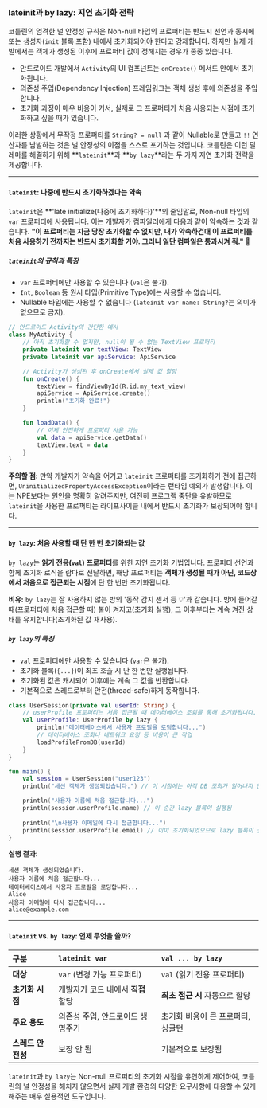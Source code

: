 ### lateinit과 by lazy: 지연 초기화 전략

코틀린의 엄격한 널 안정성 규칙은 Non-null 타입의 프로퍼티는 반드시 선언과 동시에 또는 생성자(`init` 블록 포함) 내에서 초기화되어야 한다고 강제합니다. 하지만 실제 개발에서는 객체가 생성된 이후에 프로퍼티 값이 정해지는 경우가 종종 있습니다.

  * 안드로이드 개발에서 `Activity`의 UI 컴포넌트는 `onCreate()` 메서드 안에서 초기화됩니다.
  * 의존성 주입(Dependency Injection) 프레임워크는 객체 생성 후에 의존성을 주입합니다.
  * 초기화 과정이 매우 비용이 커서, 실제로 그 프로퍼티가 처음 사용되는 시점에 초기화하고 싶을 때가 있습니다.

이러한 상황에서 무작정 프로퍼티를 `String? = null` 과 같이 Nullable로 만들고 `!!` 연산자를 남발하는 것은 널 안정성의 이점을 스스로 포기하는 것입니다. 코틀린은 이런 딜레마를 해결하기 위해 \*\*`lateinit`\*\*과 \*\*`by lazy`\*\*라는 두 가지 지연 초기화 전략을 제공합니다.

-----

#### `lateinit`: 나중에 반드시 초기화하겠다는 약속

`lateinit`은 \*\*'late initialize(나중에 초기화하다)'\*\*의 줄임말로, Non-null 타입의 `var` 프로퍼티에 사용됩니다. 이는 개발자가 컴파일러에게 다음과 같이 약속하는 것과 같습니다.
**"이 프로퍼티는 지금 당장 초기화할 수 없지만, 내가 약속하건대 이 프로퍼티를 처음 사용하기 전까지는 반드시 초기화할 거야. 그러니 일단 컴파일은 통과시켜 줘."** 🤝

##### `lateinit`의 규칙과 특징

  * `var` 프로퍼티에만 사용할 수 있습니다 (`val`은 불가).
  * `Int`, `Boolean` 등 원시 타입(Primitive Type)에는 사용할 수 없습니다.
  * Nullable 타입에는 사용할 수 없습니다 (`lateinit var name: String?`는 의미가 없으므로 금지).

<!-- end list -->

```kotlin
// 안드로이드 Activity의 간단한 예시
class MyActivity {
    // 아직 초기화할 수 없지만, null이 될 수 없는 TextView 프로퍼티
    private lateinit var textView: TextView
    private lateinit var apiService: ApiService

    // Activity가 생성된 후 onCreate에서 실제 값 할당
    fun onCreate() {
        textView = findViewById(R.id.my_text_view)
        apiService = ApiService.create()
        println("초기화 완료!")
    }

    fun loadData() {
        // 이제 안전하게 프로퍼티 사용 가능
        val data = apiService.getData()
        textView.text = data
    }
}
```

**주의할 점:** 만약 개발자가 약속을 어기고 `lateinit` 프로퍼티를 초기화하기 전에 접근하면, `UninitializedPropertyAccessException`이라는 런타임 예외가 발생합니다. 이는 NPE보다는 원인을 명확히 알려주지만, 여전히 프로그램 중단을 유발하므로 `lateinit`을 사용한 프로퍼티는 라이프사이클 내에서 반드시 초기화가 보장되어야 합니다.

-----

#### `by lazy`: 처음 사용할 때 단 한 번 초기화되는 값

`by lazy`는 **읽기 전용(`val`) 프로퍼티**를 위한 지연 초기화 기법입니다. 프로퍼티 선언과 함께 초기화 로직을 람다로 전달하면, 해당 프로퍼티는 **객체가 생성될 때가 아닌, 코드상에서 처음으로 접근되는 시점**에 단 한 번만 초기화됩니다.

**비유:** `by lazy`는 잘 사용하지 않는 방의 '동작 감지 센서 등 💡'과 같습니다. 방에 들어갈 때(프로퍼티에 처음 접근할 때) 불이 켜지고(초기화 실행), 그 이후부터는 계속 켜진 상태를 유지합니다(초기화된 값 재사용).

##### `by lazy`의 특징

  * `val` 프로퍼티에만 사용할 수 있습니다 (`var`은 불가).
  * 초기화 블록(`{...}`)이 최초 호출 시 단 한 번만 실행됩니다.
  * 초기화된 값은 캐시되어 이후에는 계속 그 값을 반환합니다.
  * 기본적으로 스레드로부터 안전(thread-safe)하게 동작합니다.

<!-- end list -->

```kotlin
class UserSession(private val userId: String) {
    // userProfile 프로퍼티는 처음 접근될 때 데이터베이스 조회를 통해 초기화됩니다.
    val userProfile: UserProfile by lazy {
        println("데이터베이스에서 사용자 프로필을 로딩합니다...")
        // 데이터베이스 조회나 네트워크 요청 등 비용이 큰 작업
        loadProfileFromDB(userId)
    }
}

fun main() {
    val session = UserSession("user123")
    println("세션 객체가 생성되었습니다.") // 이 시점에는 아직 DB 조회가 일어나지 않음

    println("사용자 이름에 처음 접근합니다...")
    println(session.userProfile.name) // 이 순간 lazy 블록이 실행됨
    
    println("\n사용자 이메일에 다시 접근합니다...")
    println(session.userProfile.email) // 이미 초기화되었으므로 lazy 블록이 실행되지 않음
}
```

**실행 결과:**

```
세션 객체가 생성되었습니다.
사용자 이름에 처음 접근합니다...
데이터베이스에서 사용자 프로필을 로딩합니다...
Alice
사용자 이메일에 다시 접근합니다...
alice@example.com
```

-----

#### `lateinit` vs. `by lazy`: 언제 무엇을 쓸까?

| 구분 | `lateinit var` | `val ... by lazy` |
| :--- | :--- | :--- |
| **대상** | `var` (변경 가능 프로퍼티) | `val` (읽기 전용 프로퍼티) |
| **초기화 시점** | 개발자가 코드 내에서 **직접** 할당 | **최초 접근 시** 자동으로 할당 |
| **주요 용도** | 의존성 주입, 안드로이드 생명주기 | 초기화 비용이 큰 프로퍼티, 싱글턴 |
| **스레드 안전성** | 보장 안 됨 | 기본적으로 보장됨 |

`lateinit`과 `by lazy`는 Non-null 프로퍼티의 초기화 시점을 유연하게 제어하여, 코틀린의 널 안정성을 해치지 않으면서 실제 개발 환경의 다양한 요구사항에 대응할 수 있게 해주는 매우 실용적인 도구입니다.
